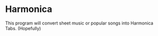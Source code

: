 # Harmonica
This program will convert sheet music or popular songs into Harmonica Tabs. (Hopefully)
